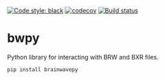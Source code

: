 [![Code style: black](https://img.shields.io/badge/code%20style-black-000000.svg)](https://github.com/psf/black)
[![codecov](https://codecov.io/gh/Helveg/bwpy/branch/main/graph/badge.svg?token=OB8U3U8AFW)](https://codecov.io/gh/Helveg/bwpy)
[![Build status](https://github.com/Helveg/bwpy/workflows/Build%20and%20test%20bwpy/badge.svg)](https://github.com/Helveg/bwpy/actions)

# bwpy
Python library for interacting with BRW and BXR files.

    pip install brainwavepy
